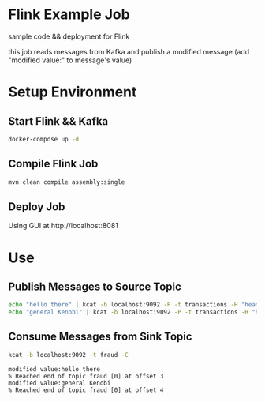 # Flink Example Job
sample code && deployment for Flink

this job reads messages from Kafka and publish a modified message (add "modified value:" to message's value)

# Setup Environment
## Start Flink && Kafka
```bash 
docker-compose up -d
```

## Compile Flink Job

```bash 
mvn clean compile assembly:single
```

## Deploy Job
Using GUI at http://localhost:8081

# Use
## Publish Messages to Source Topic
```bash 
echo "hello there" | kcat -b localhost:9092 -P -t transactions -H "header1=header value" -H "nullheader" -H "emptyheader=" -H "header1=duplicateIsOk"
echo "general Kenobi" | kcat -b localhost:9092 -P -t transactions -H "header1=header value" -H "nullheader" -H "emptyheader=" -H "header1=duplicateIsOk
```

## Consume Messages from Sink Topic
```bash 
kcat -b localhost:9092 -t fraud -C
```

```plaintext
modified value:hello there
% Reached end of topic fraud [0] at offset 3
modified value:general Kenobi
% Reached end of topic fraud [0] at offset 4
```